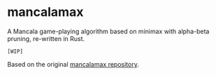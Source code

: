 # mancalamax

A Mancala game-playing algorithm based on minimax with alpha-beta pruning, re-written in Rust.

`[WIP]`

Based on the original [mancalamax repository](https://github.com/cometbeetle/mancalamax).
